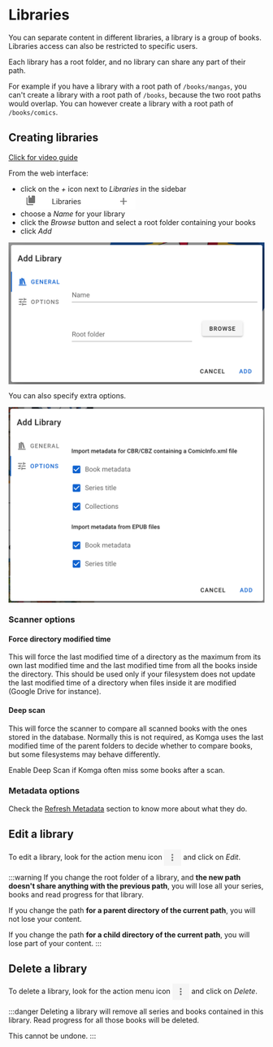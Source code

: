# Libraries

You can separate content in different libraries, a library is a group of books. Libraries access can also be restricted to specific users.

Each library has a root folder, and no library can share any part of their path.

For example if you have a library with a root path of `/books/mangas`, you can't create a library with a root path of `/books`, because the two root paths would overlap. You can however create a library with a root path of `/books/comics`.

## Creating libraries

[Click for video guide](/assets/media/guides/libraries/library-add.webm)

From the web interface:
- click on the _+_ icon next to _Libraries_ in the sidebar <img src="/assets/media/guides/libraries/library-add.png" style="vertical-align: middle" />
- choose a _Name_ for your library
- click the _Browse_ button and select a root folder containing your books
- click _Add_

<img src="/assets/media/guides/libraries/library-add-dialog.png" style="vertical-align: middle;max-height: 300px" alt="Add Library Dialog"/>

You can also specify extra options.

<img src="/assets/media/guides/libraries/library-add-options.png" style="vertical-align: middle; max-height: 500px" alt="Add Library Dialog Options"/>

### Scanner options <Badge text="0.56.0+" />

#### Force directory modified time

This will force the last modified time of a directory as the maximum from its own last modified time and the last modified time from all the books inside the directory. This should be used only if your filesystem does not update the last modified time of a directory when files inside it are modified (Google Drive for instance).

#### Deep scan

This will force the scanner to compare all scanned books with the ones stored in the database. Normally this is not required, as Komga uses the last modified time of the parent folders to decide whether to compare books, but some filesystems may behave differently.

Enable Deep Scan if Komga often miss some books after a scan.

### Metadata options

Check the [Refresh Metadata](/guides/scan-analysis-refresh.md#refresh-metadata) section to know more about what they do.

## Edit a library

To edit a library, look for the action menu icon <img src="/assets/media/guides/action-menu-icon.png" style="vertical-align: middle" height="32" /> and click on _Edit_.

:::warning
If you change the root folder of a library, and __the new path doesn't share anything with the previous path__, you will lose all your series, books and read progress for that library.

If you change the path __for a parent directory of the current path__, you will not lose your content.

If you change the path __for a child directory of the current path__, you will lose part of your content.
:::

## Delete a library

To delete a library, look for the action menu icon <img src="/assets/media/guides/action-menu-icon.png" style="vertical-align: middle" height="32" /> and click on _Delete_.

:::danger
Deleting a library will remove all series and books contained in this library. Read progress for all those books will be deleted.

This cannot be undone.
:::